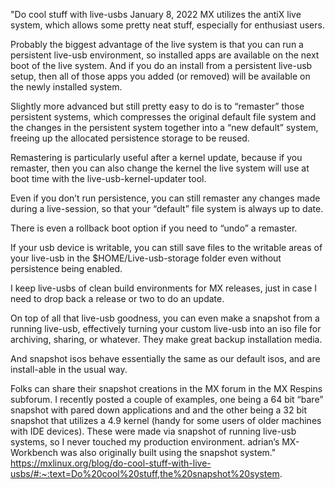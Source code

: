 "Do cool stuff with live-usbs
January 8, 2022
MX utilizes the antiX live system, which allows some pretty neat stuff, especially for enthusiast users.

Probably the biggest advantage of the live system is that you can run a persistent live-usb environment, so installed apps are available on the next boot of the live system. And if you do an install from a persistent live-usb setup, then all of those apps you added (or removed) will be available on the newly installed system.

Slightly more advanced but still pretty easy to do is to “remaster” those persistent systems, which compresses the original default file system and the changes in the persistent system together into a “new default” system, freeing up the allocated persistence storage to be reused.

Remastering is particularly useful after a kernel update, because if you remaster, then you can also change the kernel the live system will use at boot time with the live-usb-kernel-updater tool.

Even if you don’t run persistence, you can still remaster any changes made during a live-session, so that your “default” file system is always up to date.

There is even a rollback boot option if you need to “undo” a remaster.

If your usb device is writable, you can still save files to the writable areas of your live-usb in the $HOME/Live-usb-storage folder even without persistence being enabled.

I keep live-usbs of clean build environments for MX releases, just in case I need to drop back a release or two to do an update.

On top of all that live-usb goodness, you can even make a snapshot from a running live-usb, effectively turning your custom live-usb into an iso file for archiving, sharing, or whatever. They make great backup installation media.

And snapshot isos behave essentially the same as our default isos, and are install-able in the usual way.

Folks can share their snapshot creations in the MX forum in the MX Respins subforum. I recently posted a couple of examples, one being a 64 bit “bare” snapshot with pared down applications and and the other being a 32 bit snapshot that utilizes a 4.9 kernel (handy for some users of older machines with IDE devices). These were made via snapshot of running live-usb systems, so I never touched my production environment. adrian’s MX-Workbench was also originally built using the snapshot system."
 https://mxlinux.org/blog/do-cool-stuff-with-live-usbs/#:~:text=Do%20cool%20stuff,the%20snapshot%20system.